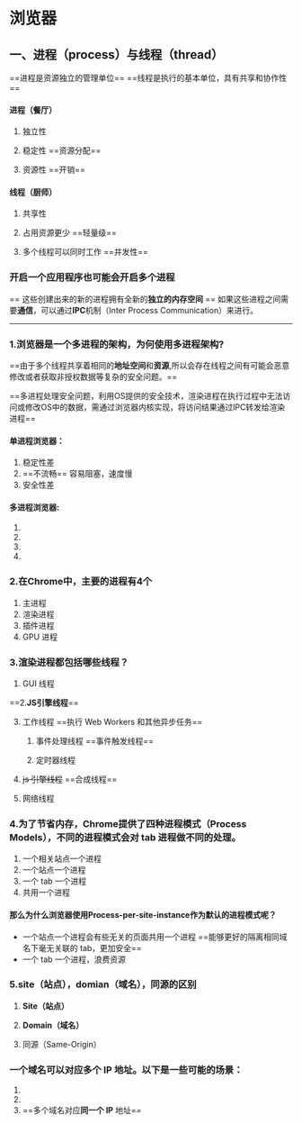 # 浏览器

## 一、进程（process）与线程（thread）

==进程是资源独立的管理单位==
==线程是执行的基本单位，具有共享和协作性==
#### 进程（餐厅）

1. 独立性

2. 稳定性 ==资源分配==

3. 资源性 ==开销==

#### 线程（厨师）

1. 共享性

2. 占用资源更少 ==轻量级==

3. 多个线程可以同时工作 ==并发性==


### 开启一个应用程序也可能会开启多个进程
== 这些创建出来的新的进程拥有全新的**独立的内存空间** ==
如果这些进程之间需要**通信**，可以通过**IPC**机制（Inter Process Communication）来进行。


---

### 1.浏览器是⼀个多进程的架构，为何使⽤多进程架构?

==由于多个线程共享着相同的**地址空间**和**资源**,所以会存在线程之间有可能会恶意修改或者获取⾮授权数据等复杂的安全问题。==

==多进程处理安全问题，利⽤OS提供的安全技术，渲染进程在执行过程中无法访问或修改OS中的数据，需通过浏览器内核实现，将访问结果通过IPC转发给渲染进程==
#### 单进程浏览器：
 1. 稳定性差
 2. ==不流畅== 容易阻塞，速度慢
 3. 安全性差

#### 多进程浏览器:

1. 
2. 
3. 
4. 


### 2.在Chrome中，主要的进程有4个

1. 主进程
2. 渲染进程
3. 插件进程
4. GPU 进程


### 3.渲染进程都包括哪些线程？
1.  GUI 线程

==2.**JS引擎线程**==

3. 工作线程 ==执行 Web Workers 和其他异步任务==

   1. 事件处理线程 ==事件触发线程==

   2. 定时器线程

4.  ~~js 引擎线程~~ ==合成线程==

5. 网络线程

### 4.为了节省内存，Chrome提供了四种进程模式（Process Models），不同的进程模式会对 tab 进程做不同的处理。

1. 一个相关站点一个进程
2. 一个站点一个进程
3. 一个 tab 一个进程
4. 共用一个进程

#### 那么为什么浏览器使用Process-per-site-instance作为默认的进程模式呢？


- 一个站点一个进程会有些无关的页面共用一个进程 ==能够更好的隔离相同域名下毫无关联的 tab，更加安全==
- 一个 tab 一个进程，浪费资源


### 5.site（站点），domian（域名），同源的区别

1. **Site（站点）**


2. **Domain（域名）**


3. 同源（Same-Origin）


### 一个域名可以对应多个 IP 地址。以下是一些可能的场景：

1. 
2. 
3. ==多个域名对应**同一个 IP** 地址==


